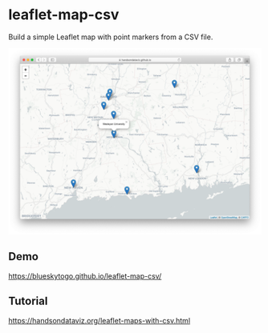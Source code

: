 # leaflet-map-csv
Build a simple Leaflet map with point markers from a CSV file.

<p align="center">
  <img src="./leaflet-map-csv.png" alt="Leaflet Map Csv Demo" />
</p>

## Demo
https://blueskytogo.github.io/leaflet-map-csv/
## Tutorial
https://handsondataviz.org/leaflet-maps-with-csv.html
